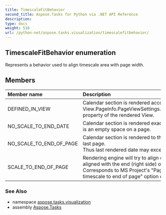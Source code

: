 ```yaml
---
title: TimescaleFitBehavior
second_title: Aspose.Tasks for Python via .NET API Reference
description: 
type: docs
weight: 510
url: /python-net/aspose.tasks.visualization/timescalefitbehavior/
---
```


## TimescaleFitBehavior enumeration

Represents a behavior used to align timescale area with page width.

## Members
| Member name | Description |
| :- | :- |
|DEFINED_IN_VIEW|Calendar section is rendered according to View.PageInfo.PageViewSettings.FitTimescaleToEndOfPage property of the rendered View.|
|NO_SCALE_TO_END_DATE|Calendar section is rendered exactly to EndDate, even there is an empty space on a page.|
|NO_SCALE_TO_END_OF_PAGE|Calendar section is rendered to the end (right side) of the last page.<br/>            Thus last rendered date may exceed EndDate.|
|SCALE_TO_END_OF_PAGE|Rendering engine will try to align dates so that EndDate is aligned with the end (right side) of the last page.<br/>            Corresponds to MS Project's "Page Setup \ View \ Fit timescale to end of page" option enabled.|

### See Also

* namespace [aspose.tasks.visualization](/tasks/python-net/aspose.tasks.visualization/)
* assembly [Aspose.Tasks](/tasks/python-net/)

